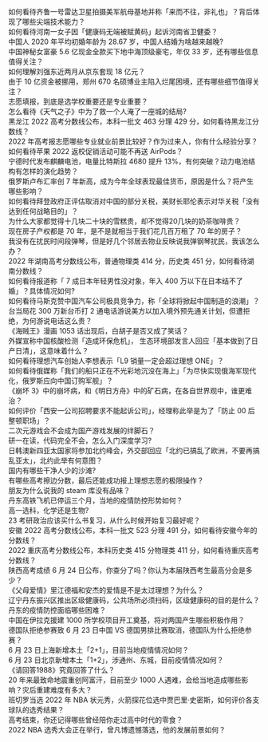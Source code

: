 如何看待齐鲁一号雷达卫星拍摄美军航母基地并称「来而不往，非礼也」？背后体现了哪些尖端技术能力？  
如何看待河南一女子因「健康码无端被赋黄码」起诉河南省卫健委？  
中国人 2020 年平均初婚年龄为 28.67 岁，中国人结婚为啥越来越晚?  
中国神秘女富豪 5.6 亿现金全款买下地中海顶级豪宅，年仅 33 岁，还有哪些信息值得关注？  
如何理解刘强东近两月从京东套现 18 亿元？  
由于 10 亿资金被挪用，郑州 670 名硕博业主陷入烂尾困境，还有哪些细节值得关注？  
志愿填报，到底是选学校重要还是专业重要？  
怎么看待《天气之子》中为了救一个人淹了一座城的结局?  
黑龙江 2022 高考分数线公布，本科一批文 463 分理 429 分，如何看待黑龙江分数线？  
2022 年高考报志愿哪些专业就业前景比较好？作为过来人，你有什么经验分享？  
如何看待苹果 2022 返校促销活动可能不再送 AirPods？  
宁德时代发布麒麟电池，电量比特斯拉 4680 提升 13%，有何突破？动力电池结构有怎样的演化趋势？  
俄罗斯卢布汇率创 7 年新高，成为今年全球表现最佳货币，原因是什么？将产生哪些影响？  
如何看待拜登政府正评估取消对中国的部分关税，美财长耶伦表示对华关税「没有达到任何战略目的​」？  
为什么大家都觉得十几块二十块的雪糕贵，却不觉得20几块的奶茶咖啡贵？  
现在房子产权都是 70 年，是不是就相当于我们花几百万租了 70 年的房子？  
我没有在扰民时间段弹琴，但是好几个邻居去物业反映说我弹钢琴扰民，我该怎么办？  
2022 年湖南高考分数线公布，普通物理类 414 分，历史类 451 分，如何看待湖南分数线？  
如何看待报道称「 7 成日本年轻男性没对象，年入 400 万以下在日本结不了婚」？具体情况如何?  
如何看待马斯克赞中国汽车公司极具竞争力，称「全球将掀起中国制造的浪潮」？  
台当局花 300 万新台币打 2 通电话游说美方以加入境外预先通关计划，但遭拒绝，为何游说电话这么贵？  
《海贼王》漫画 1053 话出现后，白胡子是否又成了笑话？  
外媒宣称中国核酸检测「造成环保危机」， 生态环境部发言人回应「基本做到了日产日清」，这意味着什么？  
如何看待理想汽车创始人李想表示「L9 销量一定会超过理想 ONE」？  
如何看待俄媒称「我们的船只正在不光彩地沉没在海上」「为尽快实现俄海军现代化，俄罗斯应向中国订购军舰」？  
《崩坏 3》中的崩坏病，和《明日方舟》中的矿石病，在各自世界观中，谁更难治？  
如何评价「西安一公司招聘要求不能起诉公司」，经理称此举是为了「防止 00 后整顿职场」？  
二次元游戏会不会成为国产游戏发展的绊脚石？  
研一在读，代码完全不会，怎么入门深度学习?  
日韩澳新四亚太国家将参加北约峰会，外交部回应「北约已搞乱了欧洲，不要再搞乱亚太」，北约此举有何意图？  
国内有哪些干净人少的沙滩?  
有哪些高考擦边分数，最后还能成功报上理想志愿的极限操作？  
朋友为什么说我的 steam 库没有品味？  
丹东高铁飞机已停运三个月，当地的疫情防控形势如何？  
高一选科，化学还是生物?  
23 考研政治应该买什么书复习，从什么时候开始复习最好呢？  
安徽 2022 高考分数线公布，本科一批文 523 分理 491 分，如何看待安徽今年的分数线？  
2022 重庆高考分数线公布，本科历史类 415 分物理类 411 分，如何看待重庆高考分数线？  
陕西高考成绩 6 月 24 日公布，你查分了吗？你认为本届陕西考生最高分会是多少？  
《父母爱情》里江德福和安杰的爱情是不是太过理想？为什么？  
辽宁丹东振兴区推出区级健康码，公共场所必须扫码，区级健康码的目的是什么？丹东的疫情防控面临哪些困难？  
中国在伊拉克援建 1000 所学校项目开工奠基，将对两国产生哪些积极作用？  
德国队拒绝参赛致 6 月 23 日中国 VS 德国男排比赛取消，德国队为什么拒绝参赛？  
6 月 23 日上海新增本土「2+1」，目前当地疫情情况如何？  
6 月 23 日北京新增本土「1+2」，涉通州、东城，目前疫情情况如何？  
《请回答1988》究竟回答了什么？  
20 年来最致命地震重创阿富汗，目前至少 1000 人遇难，会给当地造成哪些影响？灾后重建难度有多大？  
班切罗当选 2022 年 NBA 状元秀，火箭探花位选中贾巴里·史密斯，如何评价各支球队的选秀结果？  
高考结束，你还记得哪些曾经陪你走过高中时代的零食？  
2022 NBA 选秀大会正在举行，曾凡博遗憾落选，他的发展前景如何？  
